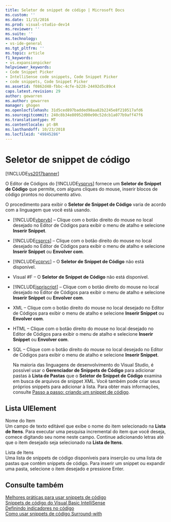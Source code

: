 ```yaml
---
title: Seletor de snippet de código | Microsoft Docs
ms.custom: ''
ms.date: 11/15/2016
ms.prod: visual-studio-dev14
ms.reviewer: ''
ms.suite: ''
ms.technology:
- vs-ide-general
ms.tgt_pltfrm: ''
ms.topic: article
f1_keywords:
- vs.expansionpicker
helpviewer_keywords:
- Code Snippet Picker
- IntelliSense code snippets, Code Snippet Picker
- code snippets, Code Snippet Picker
ms.assetid: f0862d48-fbbc-4cfe-b228-24492d5c89c4
caps.latest.revision: 29
author: gewarren
ms.author: gewarren
manager: ghogen
ms.openlocfilehash: 31d5ced897badded98aa82b2245e8f210517afd6
ms.sourcegitcommit: 240c8b34e80952d00e90c52dcb1a077b9aff47f6
ms.translationtype: MT
ms.contentlocale: pt-BR
ms.lasthandoff: 10/23/2018
ms.locfileid: "49845286"
---
```

# <a name="code-snippet-picker"></a>Seletor de snippet de código
[!INCLUDE[vs2017banner](../../includes/vs2017banner.md)]

  
O Editor de Códigos do [!INCLUDE[vsprvs](../../includes/vsprvs-md.md)] fornece um **Seletor de Snippet de Código** que permite, com alguns cliques do mouse, inserir blocos de código prontos no documento ativo.  
  
 O procedimento para exibir o **Seletor de Snippet de Código** varia de acordo com a linguagem que você está usando.  
  
- [!INCLUDE[vbprvb](../../includes/vbprvb-md.md)] – Clique com o botão direito do mouse no local desejado no Editor de Códigos para exibir o menu de atalho e selecione **Inserir Snippet**.  
  
- [!INCLUDE[csprcs](../../includes/csprcs-md.md)] – Clique com o botão direito do mouse no local desejado no Editor de Códigos para exibir o menu de atalho e selecione **Inserir Snippet** ou **Envolver com**.  
  
- [!INCLUDE[vcprvc](../../includes/vcprvc-md.md)] – O **Seletor de Snippet de Código** não está disponível.  
  
- Visual #F – O **Seletor de Snippet de Código** não está disponível.  
  
- [!INCLUDE[jsprjscript](../../includes/jsprjscript-md.md)] – Clique com o botão direito do mouse no local desejado no Editor de Códigos para exibir o menu de atalho e selecione **Inserir Snippet** ou **Envolver com**.  
  
- XML – Clique com o botão direito do mouse no local desejado no Editor de Códigos para exibir o menu de atalho e selecione **Inserir Snippet** ou **Envolver com**.  
  
- HTML – Clique com o botão direito do mouse no local desejado no Editor de Códigos para exibir o menu de atalho e selecione **Inserir Snippet** ou **Envolver com**.  
  
- SQL – Clique com o botão direito do mouse no local desejado no Editor de Códigos para exibir o menu de atalho e selecione **Inserir Snippet**.  
  
  Na maioria das linguagens de desenvolvimento do Visual Studio, é possível usar o **Gerenciador de Snippets de Código** para adicionar pastas à **Lista de Pastas** que o **Seletor de Snippet de Código** examina em busca de arquivos de snippet XML. Você também pode criar seus próprios snippets para adicionar à lista. Para obter mais informações, consulte [Passo a passo: criando um snippet de código](../../ide/walkthrough-creating-a-code-snippet.md).  
  
## <a name="uielement-list"></a>Lista UIElement  
 Nome do Item  
 Um campo de texto editável que exibe o nome do item selecionado na **Lista de Itens**. Para executar uma pesquisa incremental do item que você deseja, comece digitando seu nome neste campo. Continue adicionando letras até que o item desejado seja selecionado na **Lista de Itens**.  
  
 Lista de Itens  
 Uma lista de snippets de código disponíveis para inserção ou uma lista de pastas que contêm snippets de código. Para inserir um snippet ou expandir uma pasta, selecione o item desejado e pressione Enter.  
  
## <a name="see-also"></a>Consulte também  
 [Melhores práticas para usar snippets de código](../../ide/best-practices-for-using-code-snippets.md)   
 [Snippets de código do Visual Basic IntelliSense](http://msdn.microsoft.com/library/ffdde4c9-8141-4906-b09b-15181357a643)   
 [Definindo indicadores no código](../../ide/setting-bookmarks-in-code.md)   
 [Como usar snippets de código Surround-with](../../ide/how-to-use-surround-with-code-snippets.md)



